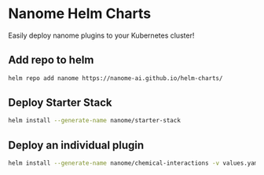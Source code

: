# Nanome Helm Charts
Easily deploy nanome plugins to your Kubernetes cluster!

## Add repo to helm
```sh
helm repo add nanome https://nanome-ai.github.io/helm-charts/
```
## Deploy Starter Stack
```sh
helm install --generate-name nanome/starter-stack
```

## Deploy an individual plugin
```sh
helm install --generate-name nanome/chemical-interactions -v values.yaml
```

